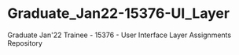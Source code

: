 # Graduate_Jan22-15376-UI_Layer
Graduate Jan'22 Trainee - 15376 - User Interface Layer Assignments Repository
